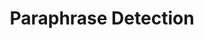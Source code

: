 ---
types: "word"

title: "Paraphrase Detection"

categories: ['']

tags: ['Paraphrase', 'Detection']

arabic: ['الكشف عن النسخ المعدل']

publishers: ['خوارزميات الذكاء الاصطناعي في تحليل النص العربي']

types: "word"

slug: ""
---